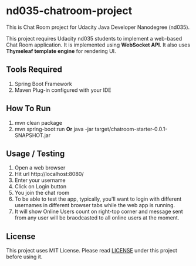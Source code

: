 # nd035-chatroom-project
This is Chat Room project for Udacity Java Developer Nanodegree (nd035).

This project requires Udacity nd035 students to implement a web-based Chat Room application.
It is implemented using **WebSocket API**. It also uses **Thymeleaf template engine** for rendering UI. 

## Tools Required
1. Spring Boot Framework
2. Maven Plug-in configured with your IDE

## How To Run
1. mvn clean package
2. mvn spring-boot:run **Or** java -jar target/chatroom-starter-0.0.1-SNAPSHOT.jar

## Usage / Testing
1. Open a web browser
2. Hit url http://localhost:8080/
3. Enter your username
4. Click on Login button 
5. You join the chat room
6. To be able to test the app, typically, you'll want to login with different usernames in different 
   browser tabs while the web app is running.
6. It will show Online Users count on right-top corner and message sent from any user will be braodcasted 
   to all online users at the moment.

## License
This project uses MIT License. Please read [LICENSE](https://github.com/kalyani7t/nd035-chatroom-project/blob/master/LICENSE) under this project before using it.

